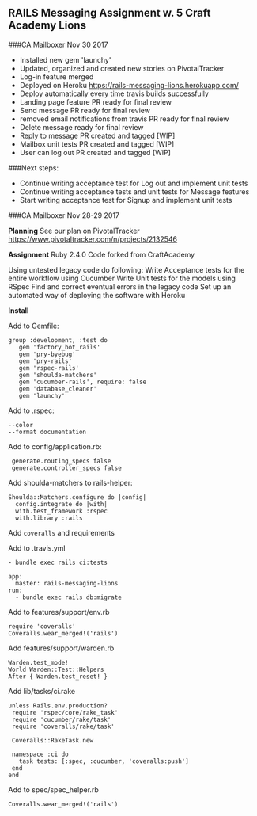 ## RAILS Messaging Assignment w. 5 Craft Academy Lions
###CA Mailboxer Nov 30 2017

- Installed new gem 'launchy'
- Updated, organized and created new stories on PivotalTracker
- Log-in feature merged
- Deployed on Heroku https://rails-messaging-lions.herokuapp.com/
- Deploy automatically every time travis builds successfully
- Landing page feature PR ready for final review
- Send message PR ready for final review
- removed email notifications from travis PR ready for final review
- Delete message ready for final review
- Reply to message PR created and tagged [WIP]
- Mailbox unit tests PR created and tagged [WIP]
- User can log out PR created and tagged [WIP]

###Next steps:
- Continue writing acceptance test for Log out and implement unit tests
- Continue writing acceptance tests and unit tests for Message features
- Start writing acceptance test for Signup and implement unit tests


###CA Mailboxer Nov 28-29 2017

**Planning**
See our plan on PivotalTracker https://www.pivotaltracker.com/n/projects/2132546

**Assignment**
Ruby 2.4.0
Code forked from CraftAcademy

Using untested legacy code do following:
Write Acceptance tests for the entire workflow using Cucumber
Write Unit tests for the models using RSpec
Find and correct eventual errors in the legacy code
Set up an automated way of deploying the software with Heroku

**Install**

Add to Gemfile:
```
group :development, :test do
   gem 'factory_bot_rails'
   gem 'pry-byebug'
   gem 'pry-rails'
   gem 'rspec-rails'
   gem 'shoulda-matchers'
   gem 'cucumber-rails', require: false
   gem 'database_cleaner'
   gem 'launchy'
```
Add to .rspec:
```
--color
--format documentation
```
Add to config/application.rb:
```
 generate.routing_specs false
 generate.controller_specs false

```
Add shoulda-matchers to rails-helper:
```
Shoulda::Matchers.configure do |config|
  config.integrate do |with|
  with.test_framework :rspec
  with.library :rails
```
Add `coveralls` and requirements

Add to .travis.yml
```
- bundle exec rails ci:tests
```
```
app:
  master: rails-messaging-lions
run:
  - bundle exec rails db:migrate
```
Add to features/support/env.rb
```
require 'coveralls'
Coveralls.wear_merged!('rails')
```
Add features/support/warden.rb
```
Warden.test_mode!
World Warden::Test::Helpers
After { Warden.test_reset! }
```
Add lib/tasks/ci.rake
```
unless Rails.env.production?
 require 'rspec/core/rake_task'
 require 'cucumber/rake/task'
 require 'coveralls/rake/task'

 Coveralls::RakeTask.new

 namespace :ci do
   task tests: [:spec, :cucumber, 'coveralls:push']
 end
end
```
Add to spec/spec_helper.rb
```
Coveralls.wear_merged!('rails')
```
